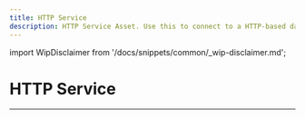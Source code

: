 ```yaml
---
title: HTTP Service
description: HTTP Service Asset. Use this to connect to a HTTP-based data source.
---
```


import WipDisclaimer from '/docs/snippets/common/_wip-disclaimer.md';

# HTTP Service

---

<WipDisclaimer></WipDisclaimer>
